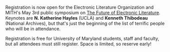 Registration is now open for the Electronic Literature Organization and MITH's May 3rd public symposium on [The Future of Electronic Literature](http://mith.umd.edu/research/future-of-electronic-literature-symposium/). Keynotes are **N. Katherine Hayles** (UCLA) and **Kenneth Thibodeau** (National Archives), but that's just the beginning of the list of terrific people who will be in attendance.

Registration is free for University of Maryland students, staff and faculty, but all attendees must still register. Space is limited, so reserve early!